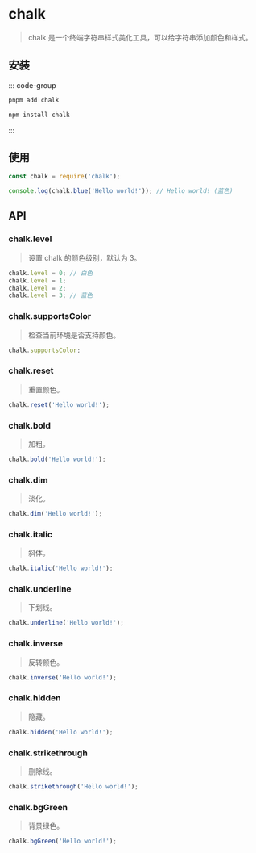 # chalk

> chalk 是一个终端字符串样式美化工具，可以给字符串添加颜色和样式。

## 安装

::: code-group

```bash [pnpm]
pnpm add chalk
```

```bash [npm]
npm install chalk
```

:::

## 使用

```js
const chalk = require('chalk');

console.log(chalk.blue('Hello world!')); // Hello world! (蓝色)
```

## API

### chalk.level

> 设置 chalk 的颜色级别，默认为 3。

```js
chalk.level = 0; // 白色
chalk.level = 1;
chalk.level = 2;
chalk.level = 3; // 蓝色
```

### chalk.supportsColor

> 检查当前环境是否支持颜色。

```js
chalk.supportsColor;
```

### chalk.reset

> 重置颜色。

```js
chalk.reset('Hello world!');
```

### chalk.bold

> 加粗。

```js
chalk.bold('Hello world!');
```

### chalk.dim

> 淡化。

```js
chalk.dim('Hello world!');
```

### chalk.italic

> 斜体。

```js
chalk.italic('Hello world!');
```

### chalk.underline

> 下划线。

```js
chalk.underline('Hello world!');
```

### chalk.inverse

> 反转颜色。

```js
chalk.inverse('Hello world!');
```

### chalk.hidden

> 隐藏。

```js
chalk.hidden('Hello world!');
```

### chalk.strikethrough

> 删除线。

```js
chalk.strikethrough('Hello world!');
```

### chalk.bgGreen

> 背景绿色。

```js
chalk.bgGreen('Hello world!');
```
